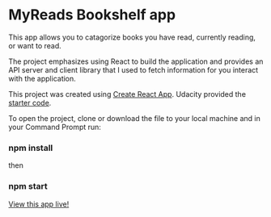# MyReads Bookshelf app

This app allows you to catagorize books you have read, currently reading, or want to read.

The project emphasizes using React to build the application and provides an API server and client library that I used to fetch information for you interact with the application.

This project was created using [Create React App](https://github.com/facebook/create-react-app). Udacity  provided the [starter code](https://github.com/udacity/reactnd-project-myreads-starter).

To open the project, clone or download the file to your local machine and in your Command Prompt run:

### npm install

then

### npm start

[View this app live!](https://mybooksdeandre.herokuapp.com/)
